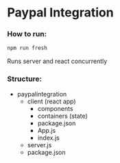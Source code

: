 # Paypal Integration

### How to run:

```bash
npm run fresh
```
Runs server and react concurrently

### Structure: 

- paypalintegration
  - client (react app)
    - components
    - containers (state)
    - package.json
    - App.js
    - index.js
  - server.js
  - package.json

  
